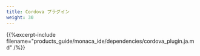```yaml
---
title: Cordova プラグイン
weight: 30
---
```


{{%excerpt-include filename="products_guide/monaca_ide/dependencies/cordova_plugin.ja.md" /%}}